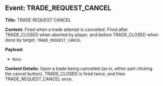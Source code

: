 ## Event: TRADE_REQUEST_CANCEL

**Title:** TRADE REQUEST CANCEL

**Content:**
Fired when a trade attempt is cancelled. Fired after TRADE_CLOSED when aborted by player, and before TRADE_CLOSED when done by target.
`TRADE_REQUEST_CANCEL`

**Payload:**
- `None`

**Content Details:**
Upon a trade being cancelled (as in, either part clicking the cancel button), TRADE_CLOSED is fired twice, and then TRADE_REQUEST_CANCEL once.